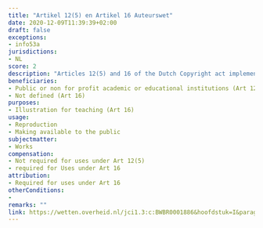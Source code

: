 ```yaml
---
title: "Artikel 12(5) en Artikel 16 Auteurswet"
date: 2020-12-09T11:39:39+02:00 
draft: false
exceptions:
- info53a
jurisdictions:
- NL
score: 2
description: "Articles 12(5) and 16 of the Dutch Copyright act implement the the European exception contained in Art 5(3)a of the InfoSoc Directive. Article 16 allows reproductions and communications to the public for illustration for teaching. Article 12(5) allows in classroom use by public or not-for profit institutions as long as the use is part of a curriculum or justified by an academic purpose." 
beneficiaries:
- Public or non for profit academic or educational institutions (Art 12(5))
- Not defined (Art 16)
purposes: 
- Illustration for teaching (Art 16)
usage:
- Reproduction
- Making available to the public
subjectmatter:
- Works
compensation: 
- Not required for uses under Art 12(5)
- required for Uses under Art 16
attribution: 
- Required for uses under Art 16
otherConditions: 
- 
remarks: ""
link: https://wetten.overheid.nl/jci1.3:c:BWBR0001886&hoofdstuk=I&paragraaf=6&artikel=16&z=2018-10-11&g=2018-10-11
---
```

